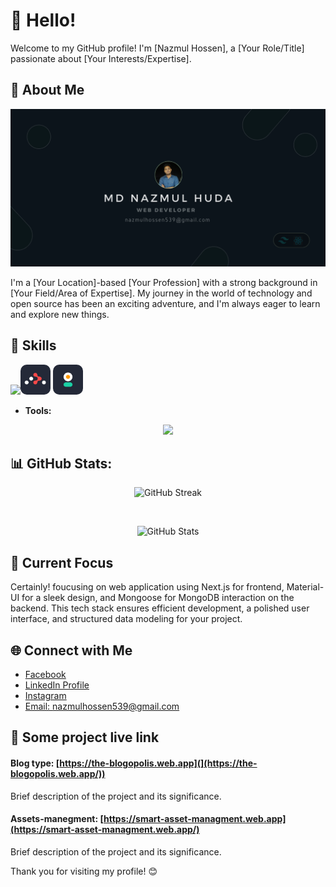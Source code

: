 # 👋 Hello!


Welcome to my GitHub profile! I'm [Nazmul Hossen], a [Your Role/Title] passionate about [Your Interests/Expertise].
## 🚀 About Me


![logo](images/Birthday%20(4).png)

I'm a [Your Location]-based [Your Profession] with a strong background in [Your Field/Area of Expertise]. My journey in the world of technology and open source has been an exciting adventure, and I'm always eager to learn and explore new things.




## 🔧 Skills

<p align="center">
  <p class='flex justify-center item-center'>
    <img src="https://skillicons.dev/icons?i=html,css,tailwind,javascript,react,vite,nodejs,firebase,mongodb," /><img style='border-radius: 10px;' width='48' src="images/Untitled%20design%20(1).png" />
    <img style='border-radius: 10px;' width='48' src="images/Untitled design (2).png" />
  </p>
</p>

- **Tools:** 
<p align="center">
    <img src="https://skillicons.dev/icons?i=git,github,postman," />
  </a>
</p>




 ## 📊 GitHub Stats:

<p align='center' href="https://git.io/streak-stats">
  <img src="https://github-readme-streak-stats.herokuapp.com?user=nazmul-main&theme=whatsapp-dark&hide_border=true&date_format=M%20j%5B%2C%20Y%5D&mode=weekly" alt="GitHub Streak" />
</p>


</br>

<!-- Add total commit count with the same theme -->
<p align="center">
  <img src="https://github-readme-stats.vercel.app/api?username=nazmul-main&show_icons=true&hide_border=true&count_private=true&hide=prs,issues,contribs&bg_color=121B22&text_color=086757&icon_color=7F8488&title_color=ffffff" alt="GitHub Stats" />
</p>



## 🌱 Current Focus


Certainly! foucusing  on web application using Next.js for frontend, Material-UI for a sleek design, and Mongoose for MongoDB interaction on the backend. This tech stack ensures efficient development, a polished user interface, and structured data modeling for your project.

## 🌐 Connect with Me

-  [Facebook](https://www.facebook.com/nazmulhossen539)
-  [ LinkedIn Profile](https://www.linkedin.com/in/nazmul-hossen-main/)
- [ Instagram ](https://www.instagram.com/nazmulhossen01/)
- [ Email: nazmulhossen539@gmail.com ](#)

<!-- ## 📈 GitHub Stats

![Your GitHub Stats](https://github-readme-stats.vercel.app/api?username=nazmul&show_icons=true&count_private=true&hide=contribs,prs) -->


## 🌟 Some project live link

#### Blog type:   [https://the-blogopolis.web.app](](https://the-blogopolis.web.app/))

Brief description of the project and its significance.

#### Assets-manegment:  [https://smart-asset-managment.web.app](https://smart-asset-managment.web.app/)

Brief description of the project and its significance.



Thank you for visiting my profile! 😊

